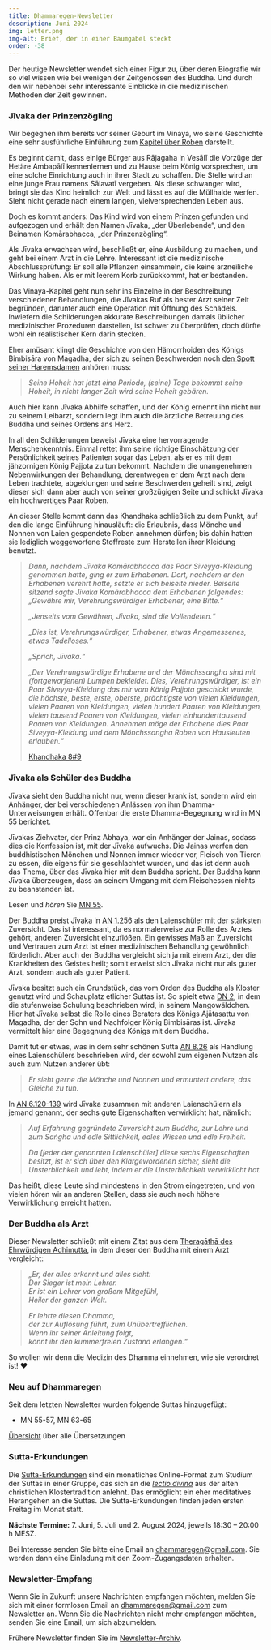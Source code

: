 ```yaml
---
title: Dhammaregen-Newsletter
description: Juni 2024
img: letter.png
img-alt: Brief, der in einer Baumgabel steckt
order: -38
---
```


Der heutige Newsletter wendet sich einer Figur zu, über deren Biografie wir so viel wissen wie bei wenigen der Zeitgenossen des Buddha. Und durch den wir nebenbei sehr interessante Einblicke in die medizinischen Methoden der Zeit gewinnen.

### Jīvaka der Prinzenzögling

Wir begegnen ihm bereits vor seiner Geburt im Vinaya, wo seine Geschichte eine sehr ausführliche Einführung zum [Kapitel über Roben](https://suttacentral.net/pli-tv-kd8/de/maitrimurti-traetow?lang=de) darstellt. 

Es beginnt damit, dass einige Bürger aus Rājagaha in Vesālī die Vorzüge der Hetäre Ambapālī kennenlernen und zu Hause beim König vorsprechen, um eine solche Einrichtung auch in ihrer Stadt zu schaffen. Die Stelle wird an eine junge Frau namens Sālavatī vergeben. Als diese schwanger wird, bringt sie das Kind heimlich zur Welt und lässt es auf die Müllhalde werfen. Sieht nicht gerade nach einem langen, vielversprechenden Leben aus.

Doch es kommt anders: Das Kind wird von einem Prinzen gefunden und aufgezogen und erhält den Namen Jīvaka, „der Überlebende“, und den Beinamen Komārabhacca, „der Prinzenzögling“.

Als Jīvaka erwachsen wird, beschließt er, eine Ausbildung zu machen, und geht bei einem Arzt in die Lehre. Interessant ist die medizinische Abschlussprüfung: Er soll alle Pflanzen einsammeln, die keine arzneiliche Wirkung haben. Als er mit leerem Korb zurückkommt, hat er bestanden.

Das Vinaya-Kapitel geht nun sehr ins Einzelne in der Beschreibung verschiedener Behandlungen, die Jīvakas Ruf als bester Arzt seiner Zeit begründen, darunter auch eine Operation mit Öffnung des Schädels. Inwiefern die Schilderungen akkurate Beschreibungen damals üblicher medizinischer Prozeduren darstellen, ist schwer zu überprüfen, doch dürfte wohl ein realistischer Kern darin stecken.

Eher amüsant klingt die Geschichte von den Hämorrhoiden des Königs Bimbisāra von Magadha, der sich zu seinen Beschwerden noch [den Spott seiner Haremsdamen](https://suttacentral.net/pli-tv-kd8/de/maitrimurti-traetow?lang=de#3) anhören muss:

>*Seine Hoheit hat jetzt eine Periode, (seine) Tage bekommt seine Hoheit, in nicht langer Zeit wird seine Hoheit gebären.*

Auch hier kann Jīvaka Abhilfe schaffen, und der König ernennt ihn nicht nur zu seinem Leibarzt, sondern legt ihm auch die ärztliche Betreuung des Buddha und seines Ordens ans Herz.

In all den Schilderungen beweist Jīvaka eine hervorragende Menschenkenntnis. Einmal rettet ihm seine richtige Einschätzung der Persönlichkeit seines Patienten sogar das Leben, als er es mit dem jähzornigen König Pajjota zu tun bekommt. Nachdem die unangenehmen Nebenwirkungen der Behandlung, derentwegen er dem Arzt nach dem Leben trachtete, abgeklungen und seine Beschwerden geheilt sind, zeigt dieser sich dann aber auch von seiner großzügigen Seite und schickt Jīvaka ein hochwertiges Paar Roben.

An dieser Stelle kommt dann das Khandhaka schließlich zu dem Punkt, auf den die lange Einführung hinausläuft: die Erlaubnis, dass Mönche und Nonnen von Laien gespendete Roben annehmen dürfen; bis dahin hatten sie lediglich weggeworfene Stoffreste zum Herstellen ihrer Kleidung benutzt.

>*Dann, nachdem Jīvaka Komārabhacca das Paar Siveyya-Kleidung genommen hatte, ging er zum Erhabenen. Dort, nachdem er den Erhabenen verehrt hatte, setzte er sich beiseite nieder. Beiseite sitzend sagte Jīvaka Komārabhacca dem Erhabenen folgendes: „Gewähre mir, Verehrungswürdiger Erhabener, eine Bitte.“*
>
>*„Jenseits vom Gewähren, Jīvaka, sind die Vollendeten.“*
>
>*„Dies ist, Verehrungswürdiger, Erhabener, etwas Angemessenes, etwas Tadelloses.“*
>
>*„Sprich, Jīvaka.“*
>
>*„Der Verehrungswürdige Erhabene und der Mönchssangha sind mit (fortgeworfenen) Lumpen bekleidet. Dies, Verehrungswürdiger, ist ein Paar Siveyya-Kleidung das mir vom König Pajjota geschickt wurde, die höchste, beste, erste, oberste, prächtigste von vielen Kleidungen, vielen Paaren von Kleidungen, vielen hundert Paaren von Kleidungen, vielen tausend Paaren von Kleidungen, vielen einhunderttausend Paaren von Kleidungen. Annehmen möge der Erhabene dies Paar Siveyya-Kleidung und dem Mönchssangha Roben von Hausleuten erlauben.“*
>
>[Khandhaka 8#9](https://suttacentral.net/pli-tv-kd8/de/maitrimurti-traetow?lang=de&reference=main&highlight=true#9)

### Jīvaka als Schüler des Buddha

Jīvaka sieht den Buddha nicht nur, wenn dieser krank ist, sondern wird ein Anhänger, der bei verschiedenen Anlässen von ihm Dhamma-Unterweisungen erhält. Offenbar die erste Dhamma-Begegnung wird in MN 55 berichtet. 

Jīvakas Ziehvater, der Prinz Abhaya, war ein Anhänger der Jainas, sodass dies die Konfession ist, mit der Jīvaka aufwuchs. Die Jainas werfen den buddhistischen Mönchen und Nonnen immer wieder vor, Fleisch von Tieren zu essen, die eigens für sie geschlachtet wurden, und das ist denn auch das Thema, über das Jīvaka hier mit dem Buddha spricht. Der Buddha kann Jīvaka überzeugen, dass an seinem Umgang mit dem Fleischessen nichts zu beanstanden ist.

Lesen und *hören* Sie [MN 55](#/sutta/mn55/de/sabbamitta).

Der Buddha preist Jīvaka in [AN 1.256](#/sutta/an1.256:1.1/de/sabbamitta) als den Laienschüler mit der stärksten Zuversicht. Das ist interessant, da es normalerweise zur Rolle des Arztes gehört, anderen Zuversicht einzuflößen. Ein gewisses Maß an Zuversicht und Vertrauen zum Arzt ist einer medizinischen Behandlung gewöhnlich förderlich. Aber auch der Buddha vergleicht sich ja mit einem Arzt, der die Krankheiten des Geistes heilt; somit erweist sich Jīvaka nicht nur als guter Arzt, sondern auch als guter Patient.

Jīvaka besitzt auch ein Grundstück, das vom Orden des Buddha als Kloster genutzt wird und Schauplatz etlicher Suttas ist. So spielt etwa [DN 2](#/sutta/dn2/de/sabbamitta), in dem die stufenweise Schulung beschrieben wird, in seinem Mangowäldchen. Hier hat Jīvaka selbst die Rolle eines Beraters des Königs Ajātasattu von Magadha, der der Sohn und Nachfolger König Bimbisāras ist. Jīvaka vermittelt hier eine Begegnung des Königs mit dem Buddha.

Damit tut er etwas, was in dem sehr schönen Sutta [AN 8.26](#/sutta/an8.26:4.5/de/sabbamitta) als Handlung eines Laienschülers beschrieben wird, der sowohl zum eigenen Nutzen als auch zum Nutzen anderer übt:

>*Er sieht gerne die Mönche und Nonnen und ermuntert andere, das Gleiche zu tun.*

In [AN 6.120-139](#/sutta/an6.120-139:1.9/de/sabbamitta) wird Jīvaka zusammen mit anderen Laienschülern als jemand genannt, der sechs gute Eigenschaften verwirklicht hat, nämlich:

>*Auf Erfahrung gegründete Zuversicht zum Buddha, zur Lehre und zum Saṅgha und edle Sittlichkeit, edles Wissen und edle Freiheit.*
>
>*Da [jeder der genannten Laienschüler] diese sechs Eigenschaften besitzt, ist er sich über den Klargewordenen sicher, sieht die Unsterblichkeit und lebt, indem er die Unsterblichkeit verwirklicht hat.*

Das heißt, diese Leute sind mindestens in den Strom eingetreten, und von vielen hören wir an anderen Stellen, dass sie auch noch höhere Verwirklichung erreicht hatten.

### Der Buddha als Arzt

Dieser Newsletter schließt mit einem Zitat aus dem [Theragāthā des Ehrwürdigen Adhimutta](#/sutta/thag16.1:18.1/de/sabbamitta), in dem dieser den Buddha mit einem Arzt vergleicht:

>*„Er, der alles erkennt und alles sieht:*  
*Der Sieger ist mein Lehrer.*  
*Er ist ein Lehrer von großem Mitgefühl,*  
*Heiler der ganzen Welt.*  
>
>*Er lehrte diesen Dhamma,*  
*der zur Auflösung führt, zum Unübertrefflichen.*  
*Wenn ihr seiner Anleitung folgt,*  
*könnt ihr den kummerfreien Zustand erlangen.“*

So wollen wir denn die Medizin des Dhamma einnehmen, wie sie verordnet ist! ❤️


### Neu auf Dhammaregen

Seit dem letzten Newsletter wurden folgende Suttas hinzugefügt:

- MN 55-57, MN 63-65

[Übersicht](#/wiki/uebersetzung/uebersicht) über alle Übersetzungen

### Sutta-Erkundungen 

Die [Sutta-Erkundungen](#/wiki/erkundung) sind ein monatliches Online-Format zum Studium der Suttas in einer Gruppe, das sich an die [*lectio divina*](https://de.wikipedia.org/wiki/Lectio_divina) aus der alten christlichen Klostertradition anlehnt. Das ermöglicht ein eher meditatives Herangehen an die Suttas. Die Sutta-Erkundungen finden jeden ersten Freitag im Monat statt. 

**Nächste Termine:** 7. Juni, 5. Juli und 2. August 2024, jeweils 18:30 – 20:00 h MESZ.

Bei Interesse senden Sie bitte eine Email an [dhammaregen@gmail.com](mailto:dhammaregen@gmail.com). Sie werden dann eine Einladung mit den Zoom-Zugangsdaten erhalten.

### Newsletter-Empfang

Wenn Sie in Zukunft unsere Nachrichten empfangen möchten, melden Sie sich mit einer formlosen Email an [dhammaregen@gmail.com](mailto:dhammaregen@gmail.com) zum Newsletter an. Wenn Sie die Nachrichten nicht mehr empfangen möchten, senden Sie eine Email, um sich abzumelden. 

Frühere Newsletter finden Sie im [Newsletter-Archiv](#/wiki/news/inhalt).